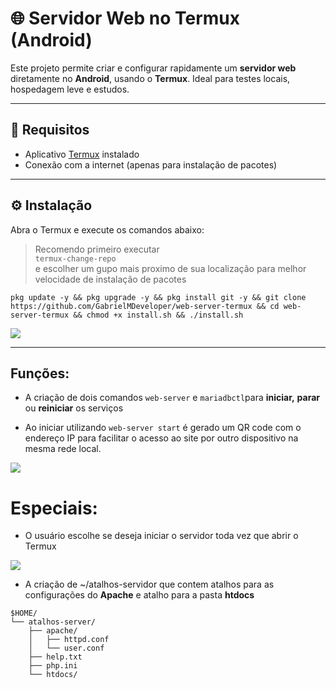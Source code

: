 # 🌐 Servidor Web no Termux (Android)

Este projeto permite criar e configurar rapidamente um **servidor web** diretamente no **Android**, usando o **Termux**. Ideal para testes locais, hospedagem leve e estudos.

---

## 📱 Requisitos

- Aplicativo [Termux](https://github.com/termux/termux-app/releases/latest) instalado
- Conexão com a internet (apenas para instalação de pacotes)

---

## ⚙️ Instalação

Abra o Termux e execute os comandos abaixo:

> Recomendo primeiro executar <br>
> `termux-change-repo` <br>
> e escolher um gupo mais proximo de sua localização
> para melhor velocidade de instalação de pacotes

    pkg update -y && pkg upgrade -y && pkg install git -y && git clone https://github.com/GabrielMDeveloper/web-server-termux && cd web-server-termux && chmod +x install.sh && ./install.sh

![](./images/imagem2.jpg)
    
---
## Funções:
- A criação de dois comandos `web-server` e `mariadbctl`para **iniciar,** **parar** ou **reiniciar** os serviços

- Ao iniciar utilizando `web-server start` é gerado um QR code com o endereço IP para facilitar o acesso ao site por outro dispositivo na mesma rede local.

![](./images/imagem1.jpg)

# Especiais:
- O usuário escolhe se deseja iniciar o servidor toda vez que abrir o Termux

![](./images/imagem3.jpg)

- A criação de ~/atalhos-servidor que contem atalhos para as configurações do **Apache** e atalho para a pasta **htdocs**

```
$HOME/
└── atalhos-server/
    ├── apache/
    │   ├── httpd.conf
    │   └── user.conf
    ├── help.txt
    ├── php.ini
    └── htdocs/
```